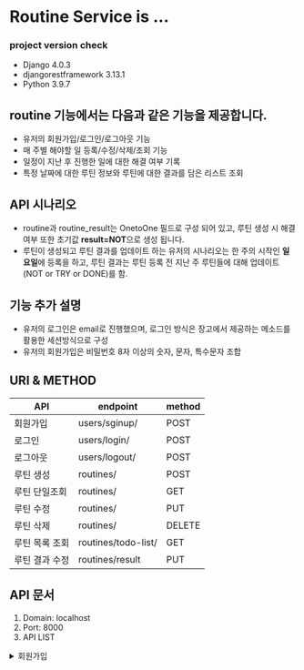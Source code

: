 # Routine Service is ...
### project version check
- Django              4.0.3
- djangorestframework 3.13.1
- Python 3.9.7

## routine 기능에서는 다음과 같은 기능을 제공합니다.
- 유저의 회원가입/로그인/로그아웃 기능
- 매 주별 해야할 일 등록/수정/삭제/조회 기능
- 일정이 지난 후 진행한 일에 대한 해결 여부 기록
- 특정 날짜에 대한 루틴 정보와 루틴에 대한 결과를 담은 리스트 조회

## API 시나리오 
- routine과 routine_result는 OnetoOne 필드로 구성 되어 있고, 루틴 생성 시 해결여부 또한 초기값 **result=NOT**으로 생성 됩니다.
- 루틴이 생성되고 루틴 결과를 업데이트 하는 유저의 시나리오는 한 주의 시작인 **일요일**에 등록을 하고, 루틴 결과는 루틴 등록 전 지난 주 루틴들에 대해 업데이트(NOT or TRY or DONE)를 함.

## 기능 추가 설명
- 유저의 로그인은 email로 진행했으며, 로그인 방식은 장고에서 제공하는 메소드를 활용한 세션방식으로 구성
- 유저의 회원가입은 비밀번호 8자 이상의 숫자, 문자, 특수문자 조합


## URI & METHOD
|API|endpoint|method|
|------|---------|---|
|회원가입|users/sginup/|POST|
|로그인|users/login/|POST|
|로그아웃|users/logout/|POST|
|루틴 생성|routines/|POST|
|루틴 단일조회|routines/|GET|
|루틴 수정|routines/|PUT|
|루틴 삭제|routines/|DELETE|
|루틴 목록 조회|routines/todo-list/|GET|
|루틴 결과 수정|routines/result|PUT|


## API 문서
1. Domain: localhost
2. Port: 8000
3. API LIST
<details>
<summary>회원가입</summary>
    <div markdown="1">
    - endpoint: /users/signup/<br>
    - method: POST<br>
    - Request = {
        "email": "test@test.com",
        "password": "test1234!!",
        "username": "하용운"
    }
    </div>
</details>